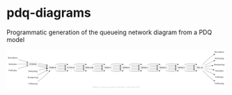 # pdq-diagrams

Programmatic generation of the queueing network diagram from a PDQ model

![PDQ diagram](images/netware.png)


